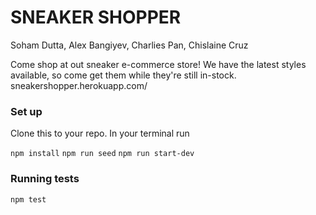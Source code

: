 # SNEAKER SHOPPER

Soham Dutta, Alex Bangiyev, Charlies Pan, Chislaine Cruz

Come shop at out sneaker e-commerce store! We have the latest styles available, so come get them while they're still in-stock.
sneakershopper.herokuapp.com/

### Set up

Clone this to your repo. In your terminal run

`npm install`
`npm run seed`
`npm run start-dev`

### Running tests

`npm test`
